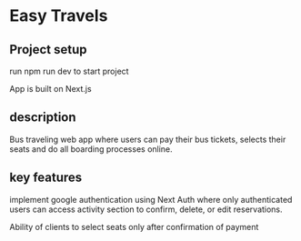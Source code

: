 # Easy Travels

## Project setup

run npm run dev to start project

App is built on Next.js

## description

Bus traveling web app where users can pay their bus tickets, selects their seats and do all boarding processes online.

## key features

implement google authentication using Next Auth where only authenticated users can access activity section to confirm, delete, or edit reservations.

Ability of clients to select seats only after confirmation of payment
